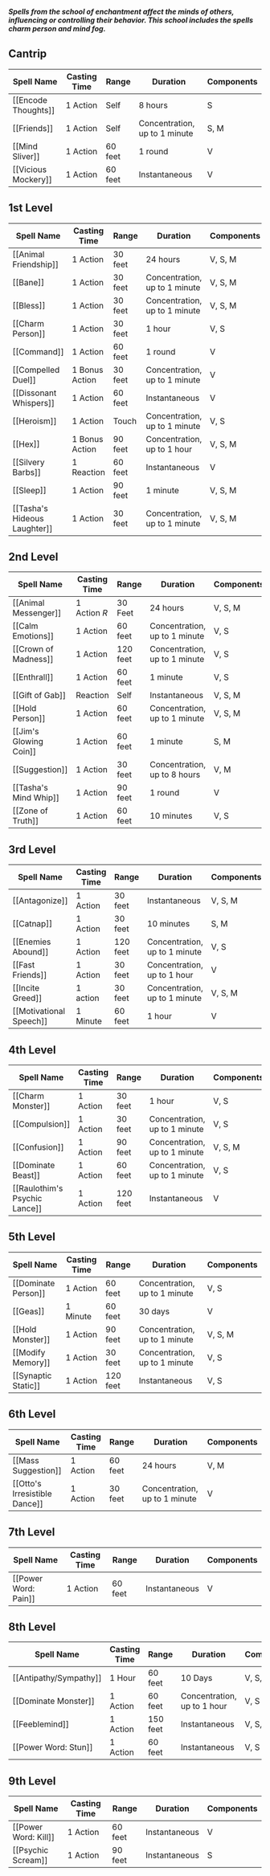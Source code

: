 **_Spells from the school of enchantment affect the minds of others, influencing or controlling their behavior. This school includes the spells charm person and mind fog._**

## Cantrip
| Spell Name          | Casting Time | Range   | Duration                      | Components |
| ------------------- | ------------ | ------- | ----------------------------- | ---------- |
| [[Encode Thoughts]] | 1 Action     | Self    | 8 hours                       | S          |
| [[Friends]]         | 1 Action     | Self    | Concentration, up to 1 minute | S, M       |
| [[Mind Sliver]]     | 1 Action     | 60 feet | 1 round                       | V          |
| [[Vicious Mockery]] | 1 Action     | 60 feet | Instantaneous                 | V          |


## 1st Level
| Spell Name                   | Casting Time   | Range   | Duration                      | Components |
| ---------------------------- | -------------- | ------- | ----------------------------- | ---------- |
| [[Animal Friendship]]        | 1 Action       | 30 feet | 24 hours                      | V, S, M    |
| [[Bane]]                     | 1 Action       | 30 feet | Concentration, up to 1 minute | V, S, M    |
| [[Bless]]                    | 1 Action       | 30 feet | Concentration, up to 1 minute | V, S, M    |
| [[Charm Person]]             | 1 Action       | 30 feet | 1 hour                        | V, S       |
| [[Command]]                  | 1 Action       | 60 feet | 1 round                       | V          |
| [[Compelled Duel]]           | 1 Bonus Action | 30 feet | Concentration, up to 1 minute | V          |
| [[Dissonant Whispers]]       | 1 Action       | 60 feet | Instantaneous                 | V          |
| [[Heroism]]                  | 1 Action       | Touch   | Concentration, up to 1 minute | V, S       |
| [[Hex]]                      | 1 Bonus Action | 90 feet | Concentration, up to 1 hour   | V, S, M    |
| [[Silvery Barbs]]            | 1 Reaction     | 60 feet | Instantaneous                 | V          |
| [[Sleep]]                    | 1 Action       | 90 feet | 1 minute                      | V, S, M    |
| [[Tasha's Hideous Laughter]] | 1 Action       | 30 feet | Concentration, up to 1 minute | V, S, M    |

## 2nd Level
| Spell Name             | Casting Time | Range    | Duration                      | Components |
| ---------------------- | ------------ | -------- | ----------------------------- | ---------- |
| [[Animal Messenger]]   | 1 Action _R_ | 30 Feet  | 24 hours                      | V, S, M    |
| [[Calm Emotions]]      | 1 Action     | 60 feet  | Concentration, up to 1 minute | V, S       |
| [[Crown of Madness]]   | 1 Action     | 120 feet | Concentration, up to 1 minute | V, S       |
| [[Enthrall]]           | 1 Action     | 60 feet  | 1 minute                      | V, S       |
| [[Gift of Gab]]        | Reaction     | Self     | Instantaneous                 | V, S, M    |
| [[Hold Person]]        | 1 Action     | 60 feet  | Concentration, up to 1 minute | V, S, M    |
| [[Jim's Glowing Coin]] | 1 Action     | 60 feet  | 1 minute                      | S, M       |
| [[Suggestion]]         | 1 Action     | 30 feet  | Concentration, up to 8 hours  | V, M       |
| [[Tasha's Mind Whip]]  | 1 Action     | 90 feet  | 1 round                       | V          |
| [[Zone of Truth]]      | 1 Action     | 60 feet  | 10 minutes                    | V, S       |

## 3rd Level
| Spell Name              | Casting Time | Range    | Duration                      | Components |
| ----------------------- | ------------ | -------- | ----------------------------- | ---------- |
| [[Antagonize]]          | 1 Action     | 30 feet  | Instantaneous                 | V, S, M    |
| [[Catnap]]              | 1 Action     | 30 feet  | 10 minutes                    | S, M       |
| [[Enemies Abound]]      | 1 Action     | 120 feet | Concentration, up to 1 minute | V, S       |
| [[Fast Friends]]        | 1 Action     | 30 feet  | Concentration, up to 1 hour   | V          |
| [[Incite Greed]]        | 1 action     | 30 feet  | Concentration, up to 1 minute | V, S, M    |
| [[Motivational Speech]] | 1 Minute     | 60 feet  | 1 hour                        | V          |

## 4th Level
| Spell Name                                                                                    | Casting Time | Range    | Duration                      | Components |
| --------------------------------------------------------------------------------------------- | ------------ | -------- | ----------------------------- | ---------- |
| [[Charm Monster]]                                                                             | 1 Action     | 30 feet  | 1 hour                        | V, S       |
| [[Compulsion]]                                                                                | 1 Action     | 30 feet  | Concentration, up to 1 minute | V, S       |
| [[Confusion]]                                                                                 | 1 Action     | 90 feet  | Concentration, up to 1 minute | V, S, M    |
| [[Dominate Beast]]                                                                            | 1 Action     | 60 feet  | Concentration, up to 1 minute | V, S       |
| [[Raulothim's Psychic Lance]]                                                                 | 1 Action     | 120 feet | Instantaneous                 | V          |

## 5th Level
| Spell Name          | Casting Time | Range    | Duration                      | Components |
| ------------------- | ------------ | -------- | ----------------------------- | ---------- |
| [[Dominate Person]] | 1 Action     | 60 feet  | Concentration, up to 1 minute | V, S       |
| [[Geas]]            | 1 Minute     | 60 feet  | 30 days                       | V          |
| [[Hold Monster]]    | 1 Action     | 90 feet  | Concentration, up to 1 minute | V, S, M    |
| [[Modify Memory]]   | 1 Action     | 30 feet  | Concentration, up to 1 minute | V, S       |
| [[Synaptic Static]] | 1 Action     | 120 feet | Instantaneous                 | V, S       |

## 6th Level
| Spell Name                    | Casting Time | Range   | Duration                      | Components |
| ----------------------------- | ------------ | ------- | ----------------------------- | ---------- |
| [[Mass Suggestion]]           | 1 Action     | 60 feet | 24 hours                      | V, M       |
| [[Otto's Irresistible Dance]] | 1 Action     | 30 feet | Concentration, up to 1 minute | V          |

## 7th Level
| Spell Name           | Casting Time | Range   | Duration      | Components |
| -------------------- | ------------ | ------- | ------------- | ---------- |
| [[Power Word: Pain]] | 1 Action     | 60 feet | Instantaneous | V          |

## 8th Level
| Spell Name             | Casting Time | Range    | Duration                    | Components |
| ---------------------- | ------------ | -------- | --------------------------- | ---------- |
| [[Antipathy/Sympathy]] | 1 Hour       | 60 feet  | 10 Days                     | V, S, M    |
| [[Dominate Monster]]   | 1 Action     | 60 feet  | Concentration, up to 1 hour | V, S       |
| [[Feeblemind]]         | 1 Action     | 150 feet | Instantaneous               | V, S, M    |
| [[Power Word: Stun]]   | 1 Action     | 60 feet  | Instantaneous               | V, S       |

## 9th Level
| Spell Name           | Casting Time | Range   | Duration      | Components |
| -------------------- | ------------ | ------- | ------------- | ---------- |
| [[Power Word: Kill]] | 1 Action     | 60 feet | Instantaneous | V          |
| [[Psychic Scream]]   | 1 Action     | 90 feet | Instantaneous | S          |
